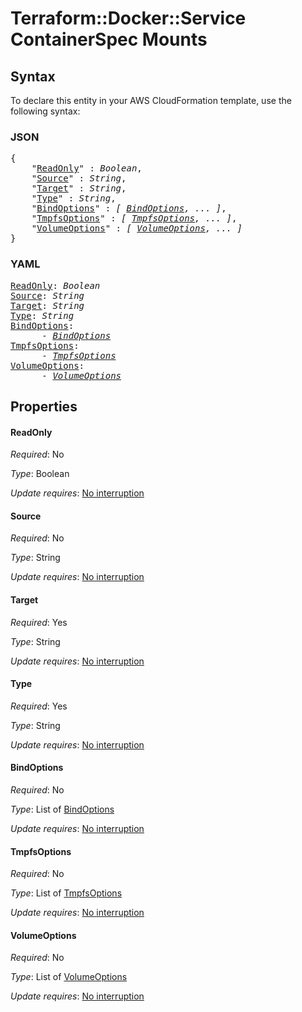 # Terraform::Docker::Service ContainerSpec Mounts

## Syntax

To declare this entity in your AWS CloudFormation template, use the following syntax:

### JSON

<pre>
{
    "<a href="#readonly" title="ReadOnly">ReadOnly</a>" : <i>Boolean</i>,
    "<a href="#source" title="Source">Source</a>" : <i>String</i>,
    "<a href="#target" title="Target">Target</a>" : <i>String</i>,
    "<a href="#type" title="Type">Type</a>" : <i>String</i>,
    "<a href="#bindoptions" title="BindOptions">BindOptions</a>" : <i>[ <a href="containerspec-mounts-bindoptions.md">BindOptions</a>, ... ]</i>,
    "<a href="#tmpfsoptions" title="TmpfsOptions">TmpfsOptions</a>" : <i>[ <a href="containerspec-mounts-tmpfsoptions.md">TmpfsOptions</a>, ... ]</i>,
    "<a href="#volumeoptions" title="VolumeOptions">VolumeOptions</a>" : <i>[ <a href="containerspec-mounts-volumeoptions.md">VolumeOptions</a>, ... ]</i>
}
</pre>

### YAML

<pre>
<a href="#readonly" title="ReadOnly">ReadOnly</a>: <i>Boolean</i>
<a href="#source" title="Source">Source</a>: <i>String</i>
<a href="#target" title="Target">Target</a>: <i>String</i>
<a href="#type" title="Type">Type</a>: <i>String</i>
<a href="#bindoptions" title="BindOptions">BindOptions</a>: <i>
      - <a href="containerspec-mounts-bindoptions.md">BindOptions</a></i>
<a href="#tmpfsoptions" title="TmpfsOptions">TmpfsOptions</a>: <i>
      - <a href="containerspec-mounts-tmpfsoptions.md">TmpfsOptions</a></i>
<a href="#volumeoptions" title="VolumeOptions">VolumeOptions</a>: <i>
      - <a href="containerspec-mounts-volumeoptions.md">VolumeOptions</a></i>
</pre>

## Properties

#### ReadOnly

_Required_: No

_Type_: Boolean

_Update requires_: [No interruption](https://docs.aws.amazon.com/AWSCloudFormation/latest/UserGuide/using-cfn-updating-stacks-update-behaviors.html#update-no-interrupt)

#### Source

_Required_: No

_Type_: String

_Update requires_: [No interruption](https://docs.aws.amazon.com/AWSCloudFormation/latest/UserGuide/using-cfn-updating-stacks-update-behaviors.html#update-no-interrupt)

#### Target

_Required_: Yes

_Type_: String

_Update requires_: [No interruption](https://docs.aws.amazon.com/AWSCloudFormation/latest/UserGuide/using-cfn-updating-stacks-update-behaviors.html#update-no-interrupt)

#### Type

_Required_: Yes

_Type_: String

_Update requires_: [No interruption](https://docs.aws.amazon.com/AWSCloudFormation/latest/UserGuide/using-cfn-updating-stacks-update-behaviors.html#update-no-interrupt)

#### BindOptions

_Required_: No

_Type_: List of <a href="containerspec-mounts-bindoptions.md">BindOptions</a>

_Update requires_: [No interruption](https://docs.aws.amazon.com/AWSCloudFormation/latest/UserGuide/using-cfn-updating-stacks-update-behaviors.html#update-no-interrupt)

#### TmpfsOptions

_Required_: No

_Type_: List of <a href="containerspec-mounts-tmpfsoptions.md">TmpfsOptions</a>

_Update requires_: [No interruption](https://docs.aws.amazon.com/AWSCloudFormation/latest/UserGuide/using-cfn-updating-stacks-update-behaviors.html#update-no-interrupt)

#### VolumeOptions

_Required_: No

_Type_: List of <a href="containerspec-mounts-volumeoptions.md">VolumeOptions</a>

_Update requires_: [No interruption](https://docs.aws.amazon.com/AWSCloudFormation/latest/UserGuide/using-cfn-updating-stacks-update-behaviors.html#update-no-interrupt)

